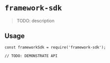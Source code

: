 # `framework-sdk`

> TODO: description

## Usage

```
const frameworkSdk = require('framework-sdk');

// TODO: DEMONSTRATE API
```
